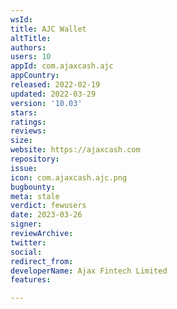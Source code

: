 ```yaml
---
wsId: 
title: AJC Wallet
altTitle: 
authors: 
users: 10
appId: com.ajaxcash.ajc
appCountry: 
released: 2022-02-19
updated: 2022-03-29
version: '10.03'
stars: 
ratings: 
reviews: 
size: 
website: https://ajaxcash.com
repository: 
issue: 
icon: com.ajaxcash.ajc.png
bugbounty: 
meta: stale
verdict: fewusers
date: 2023-03-26
signer: 
reviewArchive: 
twitter: 
social: 
redirect_from: 
developerName: Ajax Fintech Limited
features: 

---
```


